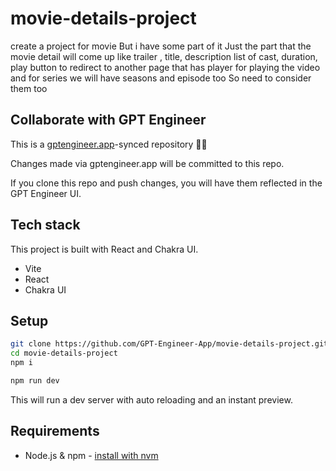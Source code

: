 # movie-details-project

create a project for movie 
But i have some part of it 
Just the part that the movie detail will come up 
like trailer , title, description list of cast, duration, play button to redirect to another page that has player for playing the video 
and for series we will have seasons and episode too 
So need to consider them too 


## Collaborate with GPT Engineer

This is a [gptengineer.app](https://gptengineer.app)-synced repository 🌟🤖

Changes made via gptengineer.app will be committed to this repo.

If you clone this repo and push changes, you will have them reflected in the GPT Engineer UI.

## Tech stack

This project is built with React and Chakra UI.

- Vite
- React
- Chakra UI

## Setup

```sh
git clone https://github.com/GPT-Engineer-App/movie-details-project.git
cd movie-details-project
npm i
```

```sh
npm run dev
```

This will run a dev server with auto reloading and an instant preview.

## Requirements

- Node.js & npm - [install with nvm](https://github.com/nvm-sh/nvm#installing-and-updating)
